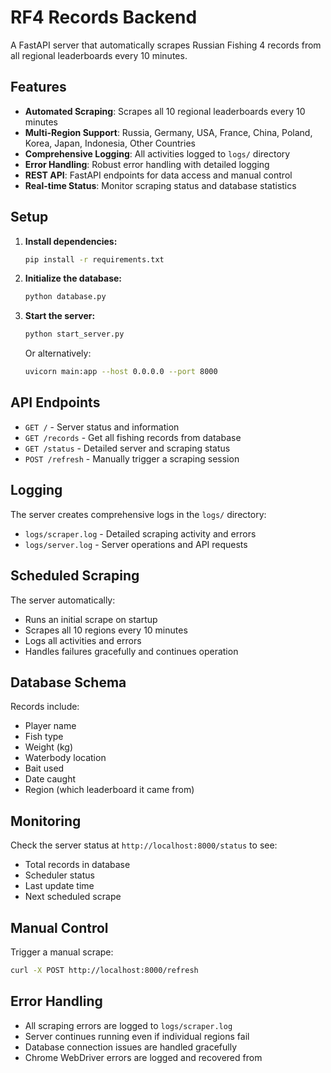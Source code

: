 # RF4 Records Backend

A FastAPI server that automatically scrapes Russian Fishing 4 records from all regional leaderboards every 10 minutes.

## Features

- **Automated Scraping**: Scrapes all 10 regional leaderboards every 10 minutes
- **Multi-Region Support**: Russia, Germany, USA, France, China, Poland, Korea, Japan, Indonesia, Other Countries
- **Comprehensive Logging**: All activities logged to `logs/` directory
- **Error Handling**: Robust error handling with detailed logging
- **REST API**: FastAPI endpoints for data access and manual control
- **Real-time Status**: Monitor scraping status and database statistics

## Setup

1. **Install dependencies:**
   ```bash
   pip install -r requirements.txt
   ```

2. **Initialize the database:**
   ```bash
   python database.py
   ```

3. **Start the server:**
   ```bash
   python start_server.py
   ```
   
   Or alternatively:
   ```bash
   uvicorn main:app --host 0.0.0.0 --port 8000
   ```

## API Endpoints

- `GET /` - Server status and information
- `GET /records` - Get all fishing records from database
- `GET /status` - Detailed server and scraping status
- `POST /refresh` - Manually trigger a scraping session

## Logging

The server creates comprehensive logs in the `logs/` directory:

- `logs/scraper.log` - Detailed scraping activity and errors
- `logs/server.log` - Server operations and API requests

## Scheduled Scraping

The server automatically:
- Runs an initial scrape on startup
- Scrapes all 10 regions every 10 minutes
- Logs all activities and errors
- Handles failures gracefully and continues operation

## Database Schema

Records include:
- Player name
- Fish type
- Weight (kg)
- Waterbody location
- Bait used
- Date caught
- Region (which leaderboard it came from)

## Monitoring

Check the server status at `http://localhost:8000/status` to see:
- Total records in database
- Scheduler status
- Last update time
- Next scheduled scrape

## Manual Control

Trigger a manual scrape:
```bash
curl -X POST http://localhost:8000/refresh
```

## Error Handling

- All scraping errors are logged to `logs/scraper.log`
- Server continues running even if individual regions fail
- Database connection issues are handled gracefully
- Chrome WebDriver errors are logged and recovered from 